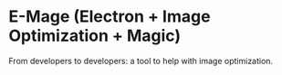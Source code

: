 # E-Mage (Electron + Image Optimization + Magic)
From developers to developers: a tool to help with image optimization.
